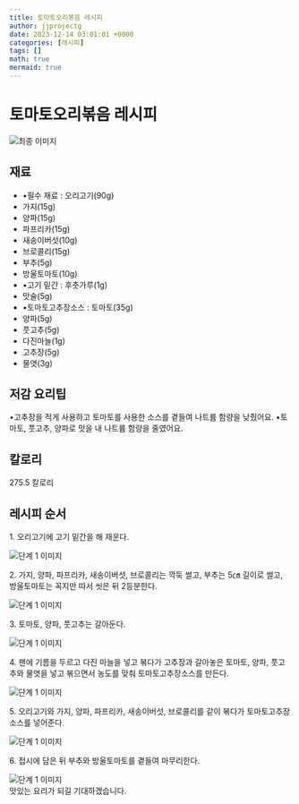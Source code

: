 ```yaml
---
title: 토마토오리볶음 레시피
author: jjprojectg
date: 2023-12-14 03:01:01 +0000
categories: [레시피]
tags: []
math: true
mermaid: true
---
```

<meta name="og:type" content="website"/>
<meta charset="UTF-8"/>
<div class="header">
  <h1>토마토오리볶음 레시피</h1>
</div>

<div class="container my-4">
  <div class="row">
    <div class="col-12 col-md-6">
      <div class="recipe-image">
        <img src="http://www.foodsafetykorea.go.kr/uploadimg/20230306/20230306023658_1678081018817.jpg" class="step-image" alt="최종 이미지"/>
      </div>
    </div>
    <div class="col-12 col-md-6">
      <div class="ingredients">
        <h2>재료</h2>
        <ul class="card">
          <li> •필수 재료 : 오리고기(90g) </li>
          <li>  가지(15g) </li>
          <li>  양파(15g) </li>
          <li>  파프리카(15g) </li>
          <li>  새송이버섯(10g) </li>
          <li>  브로콜리(15g) </li>
          <li>  부추(5g) </li>
          <li>  방울토마토(10g) </li>
          <li> •고기 밑간 : 후춧가루(1g) </li>
          <li>  맛술(5g) </li>
          <li> •토마토고추장소스 : 토마토(35g) </li>
          <li>  양파(5g) </li>
          <li>  풋고추(5g) </li>
          <li>  다진마늘(1g) </li>
          <li>  고추장(5g) </li>
          <li>  물엿(3g) </li>
</ul>
      </div>
    </div>
    <div class="col-12 col-md-6">
      <div class="ingredients">
        <h2>저감 요리팁</h2>
        <div class="card"> 
          <p>
            •고추장을 적게 사용하고 토마토를 사용한 소스를 곁들여 나트륨 함량을 낮췄어요.
•토마토, 풋고추, 양파로 맛을 내 나트륨 함량을 줄였어요.
          </p>
        </div>
      </div>
      <div class="ingredients">
        <h2>칼로리</h2>
        <div class="card"> 
          <p>
            275.5 칼로리
          </p>
        </div>
      </div>
    </div>
  </div>

  <h2 class="my-4">레시피 순서</h2>
  <div class="card recipe-card">
    <div class="card-body recipe-step">
      <p class="card-text step-description">1. 오리고기에 고기 밑간을 해 재운다.</p>
      <img src="http://www.foodsafetykorea.go.kr/uploadimg/20230306/20230306023803_1678081083811.jpg" alt="단계 1 이미지" class="step-image"/>
    </div>
  </div>
  <div class="card recipe-card">
    <div class="card-body recipe-step">
      <p class="card-text step-description">2. 가지, 양파, 파프리카, 새송이버섯, 브로콜리는 깍둑 썰고, 부추는 5㎝ 길이로 썰고, 방울토마토는 꼭지만 따서 씻은 뒤 2등분한다.</p>
      <img src="http://www.foodsafetykorea.go.kr/uploadimg/20230306/20230306023826_1678081106815.jpg" alt="단계 1 이미지" class="step-image"/>
    </div>
  </div>
  <div class="card recipe-card">
    <div class="card-body recipe-step">
      <p class="card-text step-description">3. 토마토, 양파, 풋고추는 갈아둔다.</p>
      <img src="http://www.foodsafetykorea.go.kr/uploadimg/20230306/20230306023847_1678081127389.jpg" alt="단계 1 이미지" class="step-image"/>
    </div>
  </div>
  <div class="card recipe-card">
    <div class="card-body recipe-step">
      <p class="card-text step-description">4. 팬에 기름을 두르고 다진 마늘을
넣고 볶다가 고추장과 갈아놓은
토마토, 양파, 풋고추와 물엿을 넣고
볶으면서 농도를 맞춰
토마토고추장소스를 만든다.</p>
      <img src="http://www.foodsafetykorea.go.kr/uploadimg/20230306/20230306023917_1678081157000.jpg" alt="단계 1 이미지" class="step-image"/>
    </div>
  </div>
  <div class="card recipe-card">
    <div class="card-body recipe-step">
      <p class="card-text step-description">5. 오리고기와 가지, 양파, 파프리카, 새송이버섯, 브로콜리를 같이 볶다가 토마토고추장소스를 넣어준다.</p>
      <img src="http://www.foodsafetykorea.go.kr/uploadimg/20230306/20230306024005_1678081205516.jpg" alt="단계 1 이미지" class="step-image"/>
    </div>
  </div>
  <div class="card recipe-card">
    <div class="card-body recipe-step">
      <p class="card-text step-description">6. 접시에 담은 뒤 부추와 방울토마토를 곁들여 마무리한다.</p>
      <img src="http://www.foodsafetykorea.go.kr/uploadimg/20230306/20230306024027_1678081227718.jpg" alt="단계 1 이미지" class="step-image"/>
    </div>
  </div>

</div>
맛있는 요리가 되길 기대하겠습니다.

